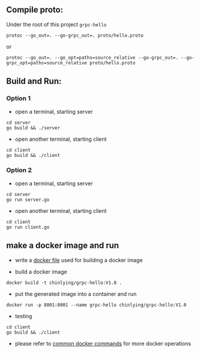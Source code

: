 ## Compile proto:
Under the root of this project `grpc-hello`
```shell
protoc --go_out=. --go-grpc_out=. proto/hello.proto
```
or
```shell
protoc --go_out=. --go_opt=paths=source_relative --go-grpc_out=. --go-grpc_opt=paths=source_relative proto/hello.proto
```

## Build and Run:

### Option 1
+ open a terminal, starting server
```shell
cd server
go build && ./server
```
+ open another terminal, starting client
```shell
cd client
go build && ./client
```

### Option 2
+ open a terminal, starting server
```shell
cd server
go run server.go
```
+ open another terminal, starting client
```shell
cd client
go run client.go
```

## make a docker image and run
+ write a [docker file](./Dockerfile) used for building a docker image

+ build a docker image
```shell
docker build -t chinlying/grpc-hello:V1.0 .
```

+ put the generated image into a container and run 
```shell
docker run -p 8001:8001 --name grpc-hello chinlying/grpc-hello:V1.0
```

+ testing
```shell
cd client
go build && ./client
```

+ please refer to [common docker commands](../docker/commands.md) for more docker operations